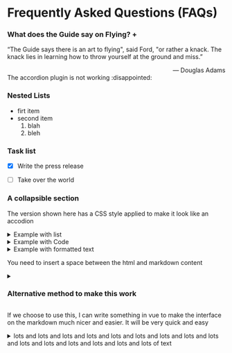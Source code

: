 <h1> Frequently Asked Questions (FAQs) </h1>

<h3> What does the Guide say on Flying? + </h3>   

“The Guide says there is an art to flying", said Ford, "or rather a knack. The knack lies in learning how to throw yourself at the ground and miss.”
<div style="text-align: right"> &#151; Douglas Adams </div>
The accordion plugin is not working :disappointed:


<h3> Nested Lists </h3>   

- firt item
- second item
	1. blah
	2. bleh


<!-- ### Definition list

I don't what I added such that this is now broken

First Term
: This is the definition of the first term.

Second Term
: This is one definition of the second term.
: This is another definition of the second term. -->


### Task list
- [x] Write the press release
- [ ] Take over the world


### A collapsible section 

The version shown here has a CSS style applied to make it look like an accodion

<details><summary> Example with list</summary><p>

  
  1. A numbered
  2. list
      * With some
      * Sub bullets
</p></details>


<details><summary>  Example with Code </summary><p>

  Here is some text
  
  ```javascript
    function logSometing(something) {
      console.log(`Logging: ${something}`);
    }
  ```
</p></details>


<details><summary> Example with formatted text </summary><p>

## _formatted_ **heading** with [a](link)

Collapsible until here.
</p></details>

You need to insert a space between the html and markdown content

<details>
<summary> 
<h3> Alternative method to make this work </h3>
</summary>

- Abc
- Abc

</details>

If we choose to use this, I can write something in vue to make the interface on 
the markdown much nicer and easier. It will be very quick and easy

<details><summary> lots and lots and lots and lots and lots and lots and lots and lots  and lots and lots and lots and lots and lots and lots and lots of text </summary><p>

It's good to know it wraps
</p></details>